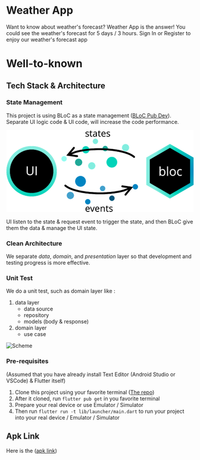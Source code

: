 # Weather App

Want to know about weather's forecast? Weather App is the answer! You could see the weather's 
forecast for 5 days / 3 hours. Sign In or Register to enjoy our weather's forecast app

# Well-to-known

## Tech Stack & Architecture

### State Management

This project is using BLoC as a state management ([BLoC Pub Dev](https://pub.dev/packages/flutter_bloc)).
Separate UI logic code & UI code, will increase the code performance.

![Mechanism](https://raw.githubusercontent.com/felangel/bloc/master/docs/assets/bloc_architecture.png)

UI listen to the state & request event to trigger the state, and then BLoC give them the data & manage 
the UI state.

### Clean Architecture

We separate *data*, *domain*, and *presentation* layer so that development and testing
progress is more effective.

### Unit Test
We do a unit test, such as domain layer like :

1. data layer
   - data source
   - repository
   - models (body & response)
2. domain layer
   - use case

![Scheme](https://i0.wp.com/resocoder.com/wp-content/uploads/2019/08/Clean-Architecture-Flutter-Diagram.png?w=556&ssl=1)

### Pre-requisites
(Assumed that you have already install Text Editor (Android Studio or VSCode) & Flutter itself)

1. Clone this project using your favorite terminal ([The repo](https://github.com/akbarraihanm/weather_app.git))
2. After it cloned, run `flutter pub get` in you favorite terminal
3. Prepare your real device or use Emulator / Simulator
4. Then run `flutter run -t lib/launcher/main.dart` to run your project into your real device / Emulator / Simulator

## Apk Link
Here is the ([apk link](https://drive.google.com/file/d/13JISt84Lhcfo9eBZO_935Rj-xh3OJVwe/view?usp=sharing))